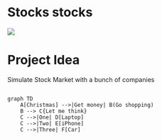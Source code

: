 # Stocks stocks

<img src="https://www.nasdaq.com/sites/acquia.prod/files/styles/720x400/public/2020/03/16/stocks-iamchamp-adobe.jpg?h=6acbff97&itok=8CjW1T_R"/>

# Project Idea

Simulate Stock Market with a bunch of companies 

```mermaid

graph TD
    A[Christmas] -->|Get money| B(Go shopping)
    B --> C{Let me think}
    C -->|One| D[Laptop]
    C -->|Two| E[iPhone]
    C -->|Three| F[Car]

```